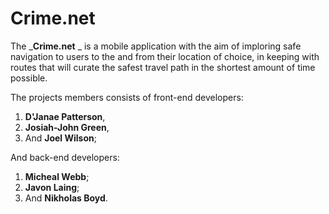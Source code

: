 # Crime.net

The _**Crime.net** _ is a mobile application with the aim of imploring safe navigation to users to the and from their location of choice, in keeping with routes that will curate the safest travel path in the shortest amount of time possible.

The projects members consists of front-end developers: 
1. **D'Janae Patterson**,
2. **Josiah-John Green**,
3. And **Joel Wilson**;

And back-end developers: 
1. **Micheal Webb**;
2. **Javon Laing**;
3. And **Nikholas Boyd**.


